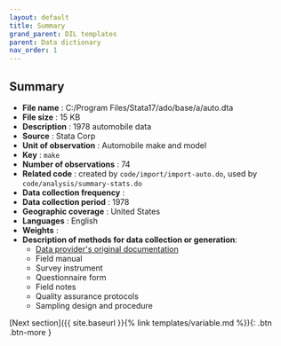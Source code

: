 ```yaml
---
layout: default
title: Summary
grand_parent: DIL templates
parent: Data dictionary
nav_order: 1
---
```


## Summary

- **File name**                 : C:/Program Files/Stata17/ado/base/a/auto.dta 
- **File size**                 : 15 KB
- **Description**               : 1978 automobile data                         
- **Source**                    : Stata Corp
- **Unit of observation**       : Automobile make and model                    
- **Key**                       : `make`                                       
- **Number of observations**    : 74 
- **Related code**              : created by `code/import/import-auto.do`, used by `code/analysis/summary-stats.do`                                          
- **Data collection frequency** :                                              
- **Data collection period**    : 1978                                         
- **Geographic coverage**       : United States
- **Languages**                 : English                                                                    
- **Weights**                   :   
- **Description of methods for data collection or generation**:
  - [Data provider's original documentation](https://www.stata.com/manuals/dsysuse.pdf)
  - Field manual
  - Survey instrument
  - Questionnaire form
  - Field notes
  - Quality assurance protocols
  - Sampling design and procedure                                          

<span class="fs-8">
[Next section]({{ site.baseurl }}{% link templates/variable.md %}){: .btn .btn-more }
</span>
